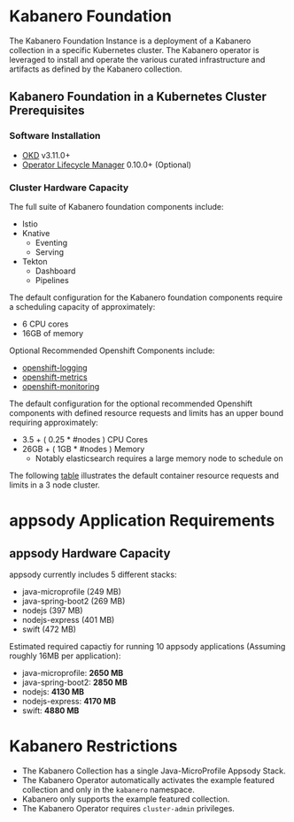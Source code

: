 # Kabanero Foundation

The Kabanero Foundation Instance is a deployment of a Kabanero collection in a specific Kubernetes cluster.  The Kabanero operator is leveraged to install and operate the various curated infrastructure and artifacts as defined by the Kabanero collection.

## Kabanero Foundation in a Kubernetes Cluster Prerequisites 

### Software Installation

- [OKD](https://www.okd.io/) v3.11.0+
- [Operator Lifecycle Manager](https://github.com/operator-framework/operator-lifecycle-manager/releases) 0.10.0+ (Optional)


### Cluster Hardware Capacity

The full suite of Kabanero foundation components include: 
  - Istio
  - Knative 
    - Eventing
    - Serving
  - Tekton 
    - Dashboard
    - Pipelines

The default configuration for the Kabanero foundation components require a scheduling capacity of approximately:
  - 6 CPU cores
  - 16GB of memory

Optional Recommended Openshift Components include:

  - [openshift-logging](https://docs.openshift.com/container-platform/3.11/install_config/aggregate_logging.html)
  - [openshift-metrics](https://docs.openshift.com/container-platform/3.11/install_config/cluster_metrics.html)
  - [openshift-monitoring](https://docs.openshift.com/container-platform/3.11/install_config/prometheus_cluster_monitoring.html)

The default configuration for the optional recommended Openshift components with defined resource requests and limits has an upper bound requiring approximately:
  - 3.5 + ( 0.25 * #nodes ) CPU Cores
  - 26GB + ( 1GB * #nodes ) Memory
    - Notably elasticsearch requires a large memory node to schedule on

The following [table](prereq-details.md) illustrates the default container resource requests and limits in a 3 node cluster.

# appsody Application Requirements

## appsody Hardware Capacity

appsody currently includes 5 different stacks:
  - java-microprofile (249 MB)
  - java-spring-boot2 (269 MB)
  - nodejs (397 MB)
  - nodejs-express (401 MB)
  - swift (472 MB)
  
 Estimated required capactiy for running 10 appsody applications (Assuming roughly 16MB per application):
  - java-microprofile: **2650 MB**
  - java-spring-boot2: **2850 MB**
  - nodejs: **4130 MB**
  - nodejs-express: **4170 MB**
  - swift: **4880 MB**
 
 # Kabanero Restrictions

  - The Kabanero Collection has a single Java-MicroProfile Appsody Stack. 
  - The Kabanero Operator automatically activates the example featured collection and only in the `kabanero` namespace.
  - Kabanero only supports the example featured collection.
  - The Kabanero Operator requires `cluster-admin` privileges.
 
